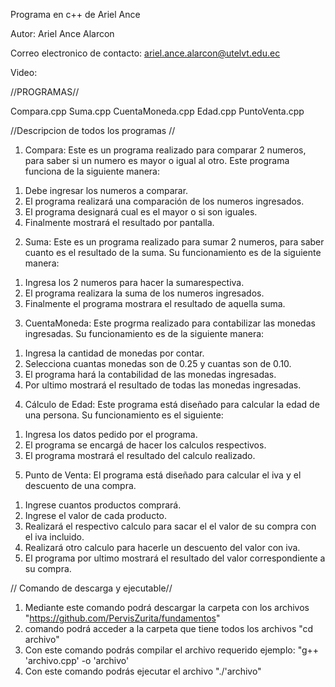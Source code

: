 Programa en c++ de Ariel Ance

Autor: Ariel Ance Alarcon

Correo electronico de contacto: ariel.ance.alarcon@utelvt.edu.ec 

Video:


//PROGRAMAS//

Compara.cpp
Suma.cpp
CuentaMoneda.cpp
Edad.cpp
PuntoVenta.cpp

//Descripcion de todos los programas //

1. Compara: Este es un programa realizado para comparar 2 numeros, para saber si un numero es mayor o igual al otro. 
Este programa funciona de la siguiente manera:
1) Debe ingresar los numeros a comparar.
2) El programa realizará una comparación de los numeros ingresados.
3) El programa designará cual es el mayor o si son iguales.
4) Finalmente mostrará el resultado por pantalla.

2. Suma: Este es un programa realizado para sumar 2 numeros, para saber cuanto es el resultado de la suma.
Su funcionamiento es de la siguiente manera:
1) Ingresa los 2 numeros para hacer la sumarespectiva.
2) El programa realizara la suma de los numeros ingresados.
3) Finalmente el programa mostrara el resultado de aquella suma.

3. CuentaMoneda: Este progrma realizado para contabilizar las monedas ingresadas.
Su funcionamiento es de la siguiente manera:
1) Ingresa la cantidad de monedas por contar.
2) Selecciona cuantas monedas son de 0.25 y cuantas son de 0.10.
3) El programa hará la contabilidad de las monedas ingresadas.
4) Por ultimo mostrará el resultado de todas las monedas ingresadas.

4. Cálculo de Edad: Este programa está diseñado para calcular la edad de una persona.
Su funcionamiento es el siguiente:
1) Ingresa los datos pedido por el programa.
2) El programa se encargá de hacer los calculos respectivos.
3) El programa mostrará el resultado del calculo realizado.

5. Punto de Venta: El programa está diseñado para calcular el iva y el descuento de una compra.
1) Ingrese cuantos productos comprará.
2) Ingrese el valor de cada producto.
3) Realizará el respectivo calculo para sacar el el valor de su compra con el iva incluido.
3) Realizará otro calculo para hacerle un descuento del valor con iva.
4) El programa por ultimo mostrará el resultado del valor correspondiente a su compra.

// Comando de descarga y ejecutable//

1) Mediante este comando podrá descargar la carpeta con los archivos "https://github.com/PervisZurita/fundamentos"
2)  comando podrá acceder a la carpeta que tiene todos los archivos "cd archivo"
3) Con este comando podrás compilar el archivo requerido ejemplo: "g++ 'archivo.cpp' -o 'archivo'
4) Con este comando podrás ejecutar el archivo "./'archivo"


